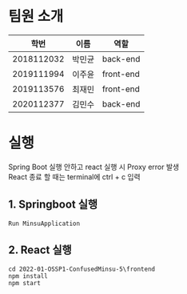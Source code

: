 # 팀원 소개


| 학번       | 이름   |  역할     |
| ---------- | ------ |---------- |
| 2018112032 | 박민균 | back-end  |
| 2019111994 | 이주윤 | front-end |
| 2019113576 | 최재민 | front-end |
| 2020112377 | 김민수 | back-end  |


# 실행
Spring Boot 실행 안하고 react 실행 시 Proxy error 발생  
React 종료 할 때는 terminal에 ctrl + c 입력

## 1. Springboot 실행
```
Run MinsuApplication
```

## 2. React 실행
```
cd 2022-01-OSSP1-ConfusedMinsu-5\frontend
npm install
npm start 
```

